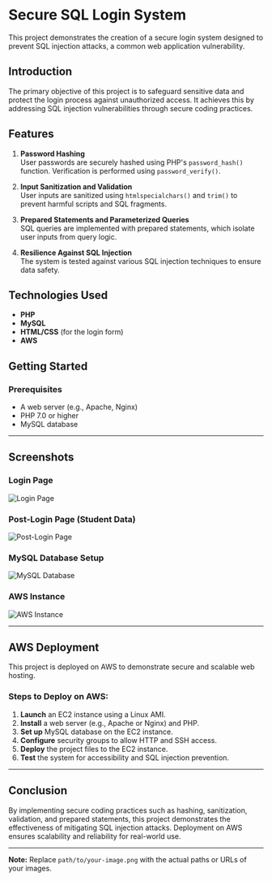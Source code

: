 # **Secure SQL Login System**

This project demonstrates the creation of a secure login system designed to prevent SQL injection attacks, a common web application vulnerability.

## **Introduction**
The primary objective of this project is to safeguard sensitive data and protect the login process against unauthorized access. It achieves this by addressing SQL injection vulnerabilities through secure coding practices.

## **Features**
1. **Password Hashing**  
   User passwords are securely hashed using PHP's `password_hash()` function. Verification is performed using `password_verify()`.

2. **Input Sanitization and Validation**  
   User inputs are sanitized using `htmlspecialchars()` and `trim()` to prevent harmful scripts and SQL fragments.

3. **Prepared Statements and Parameterized Queries**  
   SQL queries are implemented with prepared statements, which isolate user inputs from query logic.

4. **Resilience Against SQL Injection**  
   The system is tested against various SQL injection techniques to ensure data safety.

## **Technologies Used**
- **PHP**
- **MySQL**
- **HTML/CSS** (for the login form)
- **AWS**

## **Getting Started**
### **Prerequisites**
- A web server (e.g., Apache, Nginx)
- PHP 7.0 or higher
- MySQL database

---

## **Screenshots**

### **Login Page**
![Login Page](path/to/login-page-image.png)

### **Post-Login Page (Student Data)**
![Post-Login Page](path/to/post-login-page-image.png)

### **MySQL Database Setup**
![MySQL Database](path/to/mysql-database-image.png)

### **AWS Instance**
![AWS Instance](path/to/aws-instance-image.png)

---

## **AWS Deployment**
This project is deployed on AWS to demonstrate secure and scalable web hosting.

### **Steps to Deploy on AWS:**
1. **Launch** an EC2 instance using a Linux AMI.  
2. **Install** a web server (e.g., Apache or Nginx) and PHP.  
3. **Set up** MySQL database on the EC2 instance.  
4. **Configure** security groups to allow HTTP and SSH access.  
5. **Deploy** the project files to the EC2 instance.  
6. **Test** the system for accessibility and SQL injection prevention.

---

## **Conclusion**
By implementing secure coding practices such as hashing, sanitization, validation, and prepared statements, this project demonstrates the effectiveness of mitigating SQL injection attacks. Deployment on AWS ensures scalability and reliability for real-world use.

---

**Note:** Replace `path/to/your-image.png` with the actual paths or URLs of your images.
